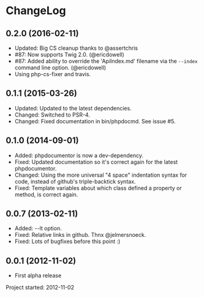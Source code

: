 ChangeLog
=========

0.2.0 (2016-02-11)
------------------

* Updated: Big CS cleanup thanks to @assertchris
* #87: Now supports Twig 2.0. (@ericdowell)
* #87: Added ability to override the 'ApiIndex.md' filename via the
  `--index` command line option. (@ericdowell)
* Using php-cs-fixer and travis.


0.1.1 (2015-03-26)
------------------

* Updated: Updated to the latest dependencies.
* Changed: Switched to PSR-4.
* Changed: Fixed documentation in bin/phpdocmd. See issue #5.


0.1.0 (2014-09-01)
------------------

* Added: phpdocumentor is now a dev-dependency.
* Fixed: Updated documentation so it's correct again for the latest
  phpdocumentor.
* Changed: Using the more universal "4 space" indentation syntax for code,
  instead of github's triple-backtick syntax.
* Fixed: Template variables about which class defined a property or
  method, is correct again.


0.0.7 (2013-02-11)
------------------

* Added: --lt option.
* Fixed: Relative links in github. Thnx @jelmersnoeck.
* Fixed: Lots of bugfixes before this point :)


0.0.1 (2012-11-02)
------------------
* First alpha release

Project started: 2012-11-02
